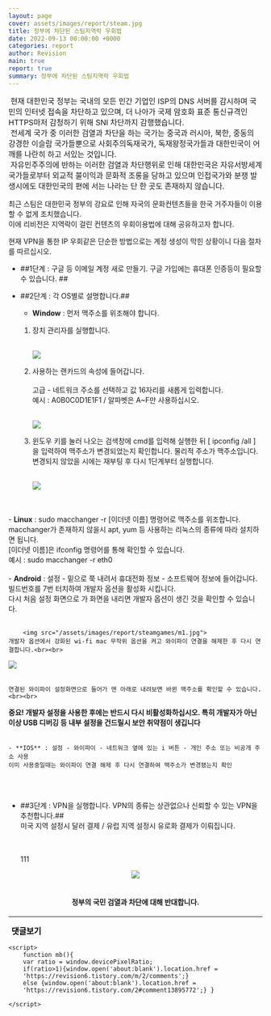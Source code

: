 ```yaml
---
layout: page
cover: assets/images/report/steam.jpg
title: 정부에 차단된 스팀지역락 우회법
date: 2022-09-13 00:00:00 +0000
categories: report
author: Revision
main: true
report: true
summary: 정부에 차단된 스팀지역락 우회법
---
```





 <p style="font-size:15px"> &nbsp;현재 대한민국 정부는 국내의 모든 민간 기업인 ISP의 DNS 서버를 감시하며 국민의 인터넷 접속을 차단하고 있으며, 더 나아가 국제 암호화 표준 통신규격인 HTTPS마저 감청하기 위해 SNI 차단까지 감행했습니다.<br>
 &nbsp;전세계 국가 중 이러한 검열과 차단을 하는 국가는 중국과 러시아, 북한, 중동의 강경한 이슬람 국가들뿐으로 사회주의독재국가, 독재왕정국가들과 대한민국이 어깨를 나란히 하고 서있는 것입니다.<br>
 &nbsp;자유민주주의에 반하는 이러한 검열과 차단행위로 인해 대한민국은 자유서방세계 국가들로부터 외교적 불이익과 문화적 조롱을 당하고 있으며 인접국가와 분쟁 발생시에도 대한민국의 편에 서는 나라는 단 한 곳도 존재하지 않습니다.
    
 최근 스팀은 대한민국 정부의 강요로 인해 자국의 문화컨텐츠들을 한국 거주자들이 이용할 수 없게 조치했습니다.<br>
 이에 리비전은 지역락이 걸린 컨텐츠의 우회이용법에 대해 공유하고자 합니다.

 현재 VPN을 통한 IP 우회같은 단순한 방법으로는 계정 생성이 막힌 상황이니 다음 절차를 따르십시오. 
        
- ##1단계 : 구글 등 이메일 계정 새로 만들기. 구글 가입에는 휴대폰 인증등이 필요할 수 있습니다. ##

- ##2단계 : 각 OS별로 설명합니다.##
 
    - **Window** : 먼저 맥주소를 위조해야 합니다.
       
    1. 장치 관리자를 실행합니다. <br><br>

       <img src="/assets/images/report/steamgames/1.jpg">
       
    2. 사용하는 랜카드의 속성에 들어갑니다.<br><br>
       고급 - 네트워크 주소를 선택하고 값 16자리를 새롭게 입력합니다.<br>
       예시 : A0B0C0D1E1F1 / 알파벳은 A~F만 사용하십시오.<br><br>

       <img src="/assets/images/report/steamgames/2.jpg">  


    3. 윈도우 키를 눌러 나오는 검색창에 cmd를 입력해 실행한 뒤 [ ipconfig /all ] 을 입력하여 맥주소가 변경되었는지 확인합니다.
        물리적 주소가 맥주소입니다. 변경되지 않았을 시에는 재부팅 후 다시 1단계부터 실행합니다. <br><br>

        <img src="/assets/images/report/steamgames/3.jpg">

 <br><br>
    - **Linux** : sudo macchanger -r [이더넷 이름] 명령어로 맥주소를 위조합니다.<br>
    macchanger가 존재하지 않을시 apt, yum 등 사용하는 리눅스의 종류에 따라 설치하면 됩니다. <br>
    [이더넷 이름]은 ifconfig 명령어를 통해 확인할 수 있습니다.<br>
    예시 : sudo macchanger -r eth0
<br><br>
    - **Android** : 설정 - 밑으로 쭉 내려서 휴대전화 정보 - 소프트웨어 정보에 들어갑니다.<br>
    빌드번호를 7번 터치하여 개발자 옵션을 활성화 시킵니다.<br>
    다시 처음 설정 화면으로 가 화면을 내리면 개발자 옵션이 생긴 것을 확인할 수 있습니다.<br><br>

        <img src="/assets/images/report/steamgames/m1.jpg">
    개발자 옵션에서 강화된 wi-fi mac 무작위 옵션을 켜고 와이파이 연결을 해제한 후 다시 연결합니다.<br><br>

<img src="/assets/images/report/steamgames/m2.jpg"><br><br>

    연결된 와이파이 설정화면으로 들어가 맨 아래로 내려보면 바뀐 맥주소를 확인할 수 있습니다.<br><br>

  **중요! 개발자 설정을 사용한 후에는 반드시 다시 비활성화하십시오. 특히 개발자가 아닌 이상 USB 디버깅 등 내부 설정을 건드릴시 보안 취약점이 생깁니다**
<br><br>

    - **IOS** : 설정 - 와이파이 - 네트워크 옆에 있는 i 버튼 - 개인 주소 또는 비공개 주소 사용
    이미 사용중일때는 와이파이 연결 해제 후 다시 연결하여 맥주소가 변경됐는지 확인
     
<br><br>


      
- ##3단계 : VPN을 실행합니다. VPN의 종류는 상관없으나 신뢰할 수 있는 VPN을 추천합니다.## <br>
미국 지역 설정시 달러 결제 / 유럽 지역 설정시 유로화 결제가 이뤄집니다.

    <br><br>
111


</p>

<html>
<head>
 <style> .pic:hover {
   color: forestgreen;} </style>
<center>
<img src="/assets/images/report/steam.jpg"> 
<br><br>
<h4> 정부의 국민 검열과 차단에 대해 반대합니다. </h4> </center>

</head>

<body>
    <hr />
    <input type="button" style="background-color:transparent; border:none; cursor:pointer;
 font-size:16px; font-weight:bold; font-family:NanumSquareRoundB; " class="pic"
           value="댓글보기" onclick="mb();">
    <br>
    <script src="https://utteranc.es/client.js"
            repo="Revisionsix/reply"
            issue-term="pathname"
            theme="github-dark"
            crossorigin="anonymous"
            async>
    </script>

    <script>
        function mb(){
        var ratio = window.devicePixelRatio;
        if(ratio>1){window.open('about:blank').location.href =
        'https://revision6.tistory.com/m/2/comments';}
        else {window.open('about:blank').location.href =
        'https://revision6.tistory.com/2#comment13895772';} }

    </script>




</body>
</html>